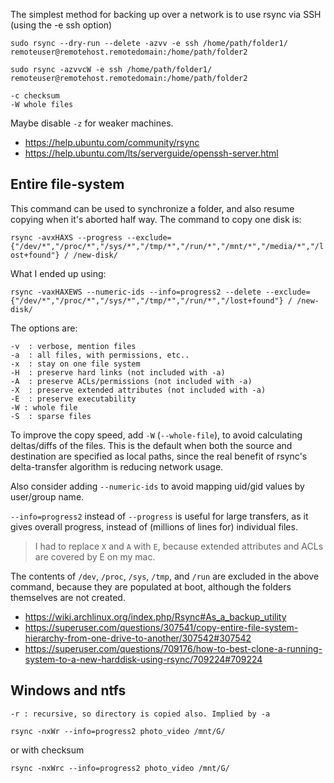The simplest method for backing up over a network is to use rsync via SSH (using the -e ssh option)

`sudo rsync --dry-run --delete -azvv -e ssh /home/path/folder1/ remoteuser@remotehost.remotedomain:/home/path/folder2`


`sudo rsync -azvvcW -e ssh /home/path/folder1/ remoteuser@remotehost.remotedomain:/home/path/folder2`

```
-c checksum
-W whole files
```

Maybe disable `-z` for weaker machines.

- https://help.ubuntu.com/community/rsync
- https://help.ubuntu.com/lts/serverguide/openssh-server.html

## Entire file-system

This command can be used to synchronize a folder, and also resume copying when it's aborted half way. The command to copy one disk is:

`rsync -avxHAXS --progress --exclude={"/dev/*","/proc/*","/sys/*","/tmp/*","/run/*","/mnt/*","/media/*","/lost+found"} / /new-disk/`

What I ended up using:

`rsync -vaxHAXEWS --numeric-ids --info=progress2 --delete --exclude={"/dev/*","/proc/*","/sys/*","/tmp/*","/run/*","/lost+found"} / /new-disk/`

The options are:

```
-v  : verbose, mention files
-a  : all files, with permissions, etc..
-x  : stay on one file system
-H  : preserve hard links (not included with -a)
-A  : preserve ACLs/permissions (not included with -a)
-X  : preserve extended attributes (not included with -a)
-E  : preserve executability
-W : whole file
-S  : sparse files
```

To improve the copy speed, add `-W` (`--whole-file`), to avoid calculating deltas/diffs of the files. This is the default when both the source and destination are specified as local paths, since the real benefit of rsync's delta-transfer algorithm is reducing network usage.

Also consider adding `--numeric-ids` to avoid mapping uid/gid values by user/group name.

`--info=progress2` instead of `--progress` is useful for large transfers, as it gives overall progress, instead of (millions of lines for) individual files.

>I had to replace `X` and `A` with `E`, because extended attributes and ACLs are covered by E on my mac.

The contents of `/dev`, `/proc`, `/sys`, `/tmp`, and `/run` are excluded in the above command, because they are populated at boot, although the folders themselves are not created.

- https://wiki.archlinux.org/index.php/Rsync#As_a_backup_utility
- https://superuser.com/questions/307541/copy-entire-file-system-hierarchy-from-one-drive-to-another/307542#307542
- https://superuser.com/questions/709176/how-to-best-clone-a-running-system-to-a-new-harddisk-using-rsync/709224#709224

## Windows and ntfs

```
-r : recursive, so directory is copied also. Implied by -a
```

`rsync -nxWr --info=progress2 photo_video /mnt/G/`

or with checksum

`rsync -nxWrc --info=progress2 photo_video /mnt/G/`
